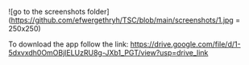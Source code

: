 ![go to the screenshots folder](https://github.com/efwergethryh/TSC/blob/main/screenshots/1.jpg = 250x250)




To download the app follow the link:
https://drive.google.com/file/d/1-5dxvxdh0OmOBjlELUzRU8g-JXb1_PGT/view?usp=drive_link
